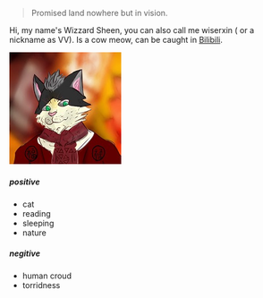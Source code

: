 > Promised land nowhere but in vision.

Hi, my name's Wizzard Sheen, you can also call me wiserxin ( or a nickname as VV). Is a cow meow, can be caught in [Bilibili](https://space.bilibili.com/107829905).


![233](\img\avator-wiserxin-furry.jpg)

##### positive
- cat
- reading
- sleeping
- nature

##### negitive
- human croud
- torridness

